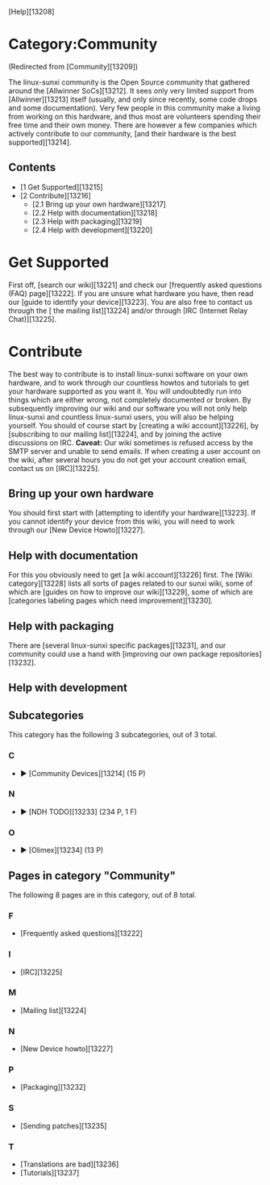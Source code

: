[Help][13208]
# Category:Community
(Redirected from [Community][13209])
 
The linux-sunxi community is the Open Source community that gathered around the [Allwinner SoCs][13212]. It sees only very limited support from [Allwinner][13213] itself (usually, and only since recently, some code drops and some documentation). Very few people in this community make a living from working on this hardware, and thus most are volunteers spending their free time and their own money. There are however a few companies which actively contribute to our community, [and their hardware is the best supported][13214]. 
## Contents
  * [1 Get Supported][13215]
  * [2 Contribute][13216]
    * [2.1 Bring up your own hardware][13217]
    * [2.2 Help with documentation][13218]
    * [2.3 Help with packaging][13219]
    * [2.4 Help with development][13220]

# Get Supported
First off, [search our wiki][13221] and check our [frequently asked questions (FAQ) page][13222]. If you are unsure what hardware you have, then read our [guide to identify your device][13223]. 
You are also free to contact us through the [ the mailing list][13224] and/or through [IRC (Internet Relay Chat)][13225]. 
# Contribute
The best way to contribute is to install linux-sunxi software on your own hardware, and to work through our countless howtos and tutorials to get your hardware supported as you want it. You will undoubtedly run into things which are either wrong, not completely documented or broken. By subsequently improving our wiki and our software you will not only help linux-sunxi and countless linux-sunxi users, you will also be helping yourself. 
You should of course start by [creating a wiki account][13226], by [subscribing to our mailing list][13224], and by joining the active discussions on IRC. 
**Caveat:** Our wiki sometimes is refused access by the SMTP server and unable to send emails. If when creating a user account on the wiki, after several hours you do not get your account creation email, contact us on [IRC][13225]. 
## Bring up your own hardware
You should first start with [attempting to identify your hardware][13223]. If you cannot identify your device from this wiki, you will need to work through our [New Device Howto][13227]. 
## Help with documentation
For this you obviously need to get [a wiki account][13226] first. The [Wiki category][13228] lists all sorts of pages related to our sunxi wiki, some of which are [guides on how to improve our wiki][13229], some of which are [categories labeling pages which need improvement][13230]. 
## Help with packaging
There are [several linux-sunxi specific packages][13231], and our community could use a hand with [improving our own package repositories][13232]. 
## Help with development
## Subcategories
This category has the following 3 subcategories, out of 3 total. 
### C
  * ►  [Community Devices][13214]‎ (15 P)

### N
  * ►  [NDH TODO][13233]‎ (234 P, 1 F)

### O
  * ►  [Olimex][13234]‎ (13 P)

## Pages in category "Community"
The following 8 pages are in this category, out of 8 total. 
### F
  * [Frequently asked questions][13222]

### I
  * [IRC][13225]

### M
  * [Mailing list][13224]

### N
  * [New Device howto][13227]

### P
  * [Packaging][13232]

### S
  * [Sending patches][13235]

### T
  * [Translations are bad][13236]
  * [Tutorials][13237]
